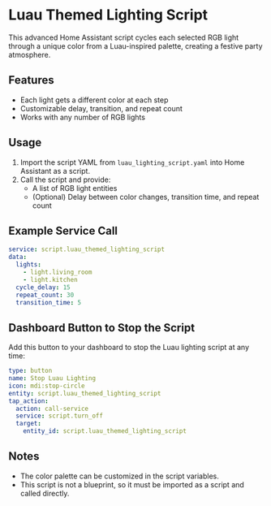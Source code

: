 # Luau Themed Lighting Script

This advanced Home Assistant script cycles each selected RGB light through a unique color from a Luau-inspired palette, creating a festive party atmosphere.

## Features

- Each light gets a different color at each step
- Customizable delay, transition, and repeat count
- Works with any number of RGB lights

## Usage

1. Import the script YAML from `luau_lighting_script.yaml` into Home Assistant as a script.
2. Call the script and provide:
   - A list of RGB light entities
   - (Optional) Delay between color changes, transition time, and repeat count

## Example Service Call

```yaml
service: script.luau_themed_lighting_script
data:
  lights:
    - light.living_room
    - light.kitchen
  cycle_delay: 15
  repeat_count: 30
  transition_time: 5
```

## Dashboard Button to Stop the Script

Add this button to your dashboard to stop the Luau lighting script at any time:

```yaml
type: button
name: Stop Luau Lighting
icon: mdi:stop-circle
entity: script.luau_themed_lighting_script
tap_action:
  action: call-service
  service: script.turn_off
  target:
    entity_id: script.luau_themed_lighting_script
```

## Notes

- The color palette can be customized in the script variables.
- This script is not a blueprint, so it must be imported as a script and called directly.
